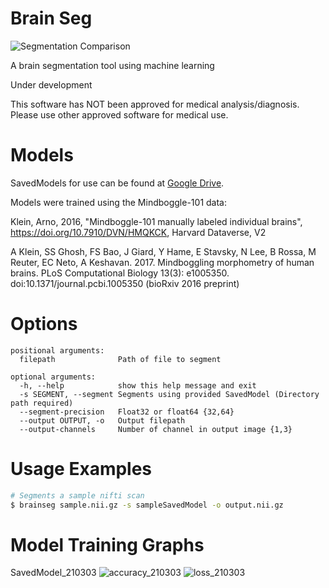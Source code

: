 # Brain Seg

![Segmentation Comparison](assets/SegmentationComparison.jpg)

A brain segmentation tool using machine learning

Under development

This software has NOT been approved for medical analysis/diagnosis. Please use other
approved software for medical use.

# Models
SavedModels for use can be found at [Google Drive](https://drive.google.com/drive/folders/1DuKPhzKcxWUNXYxYbSNw8zydiAG7a8qw?usp=sharing).

Models were trained using the Mindboggle-101 data:

Klein, Arno, 2016, "Mindboggle-101 manually labeled individual brains", 
https://doi.org/10.7910/DVN/HMQKCK, Harvard Dataverse, V2

A Klein, SS Ghosh, FS Bao, J Giard, Y Hame, E Stavsky, N Lee, B Rossa, M Reuter, EC Neto, A Keshavan. 2017. 
Mindboggling morphometry of human brains. 
PLoS Computational Biology 13(3): e1005350. doi:10.1371/journal.pcbi.1005350 
(bioRxiv 2016 preprint)

# Options
    positional arguments:
      filepath              Path of file to segment
    
    optional arguments:
      -h, --help            show this help message and exit
      -s SEGMENT, --segment Segments using provided SavedModel (Directory path required)
      --segment-precision   Float32 or float64 {32,64}
      --output OUTPUT, -o   Output filepath
      --output-channels     Number of channel in output image {1,3}


# Usage Examples
```bash
# Segments a sample nifti scan
$ brainseg sample.nii.gz -s sampleSavedModel -o output.nii.gz
```

# Model Training Graphs

SavedModel_210303
![accuracy_210303](assets/accuracy_210303_235240.png)
![loss_210303](assets/loss_210303_235240.png)
